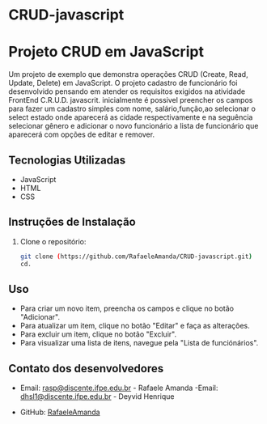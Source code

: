 # CRUD-javascript

# Projeto CRUD em JavaScript

Um projeto de exemplo que demonstra operações CRUD (Create, Read, Update, Delete) em JavaScript.
O projeto cadastro de funcionário foi desenvolvido pensando em atender os requisitos exigidos na atividade FrontEnd C.R.U.D. javascrit.
inicialmente é possivel preencher os campos para fazer um cadastro simples com nome, salário,função,ao selecionar o select estado onde aparecerá as cidade respectivamente 
e na seguência selecionar gênero e adicionar o novo funcionário a lista de funcionário que aparecerá com opções de editar e remover.

## Tecnologias Utilizadas

- JavaScript
- HTML
- CSS

## Instruções de Instalação

1. Clone o repositório:

   ```bash
   git clone (https://github.com/RafaeleAmanda/CRUD-javascript.git)
   cd.

## Uso 

- Para criar um novo item, preencha os campos e clique no botão "Adicionar".
- Para atualizar um item, clique no botão "Editar" e faça as alterações.
- Para excluir um item, clique no botão "Excluir".
- Para visualizar uma lista de itens, navegue pela "Lista de funciónários".

## Contato dos desenvolvedores

- Email: rasp@discente.ifpe.edu.br - Rafaele Amanda
 -Email: dhsl1@discente.ifpe.edu.br - Deyvid Henrique

- GitHub: [RafaeleAmanda](https://github.com/RafaeleAmanda)


